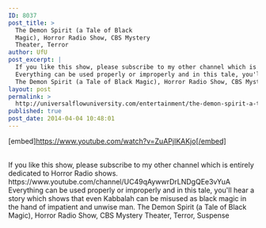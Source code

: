 ```yaml
---
ID: 8037
post_title: >
  The Demon Spirit (a Tale of Black
  Magic), Horror Radio Show, CBS Mystery
  Theater, Terror
author: UfU
post_excerpt: |
  If you like this show, please subscribe to my other channel which is entirely dedicated to Horror Radio shows. https://www.youtube.com/channel/UC49qAywwrDrLNDgQEe3vYuA
  Everything can be used properly or improperly and in this tale, you'll hear a story which shows that even Kabbalah can be misused as black magic in the hand of impatient and unwise man.
  The Demon Spirit (a Tale of Black Magic), Horror Radio Show, CBS Mystery Theater, Terror, Suspense
layout: post
permalink: >
  http://universalflowuniversity.com/entertainment/the-demon-spirit-a-tale-of-black-magic-horror-radio-show-cbs-mystery-theater-terror/
published: true
post_date: 2014-04-04 10:48:01
---
```

[embed]https://www.youtube.com/watch?v=ZuAPjIKAKjo[/embed]</br></br>
<p>If you like this show, please subscribe to my other channel which is entirely dedicated to Horror Radio shows. https://www.youtube.com/channel/UC49qAywwrDrLNDgQEe3vYuA
Everything can be used properly or improperly and in this tale, you'll hear a story which shows that even Kabbalah can be misused as black magic in the hand of impatient and unwise man.
The Demon Spirit (a Tale of Black Magic), Horror Radio Show, CBS Mystery Theater, Terror, Suspense</p>